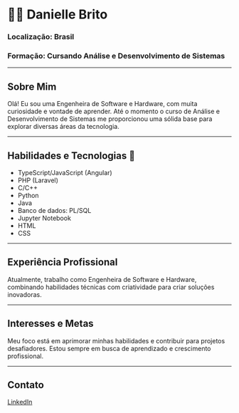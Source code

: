 # 👩‍💻 Danielle Brito
### Localização: Brasil
### Formação: Cursando Análise e Desenvolvimento de Sistemas

---

## Sobre Mim
Olá! Eu sou uma Engenheira de Software e Hardware, com muita curiosidade e vontade de aprender. Até o momento o curso de Análise e Desenvolvimento de Sistemas me proporcionou uma sólida base para explorar diversas áreas da tecnologia.

---

## Habilidades e Tecnologias 🚀
- TypeScript/JavaScript (Angular)
- PHP (Laravel)
- C/C++
- Python
- Java
- Banco de dados: PL/SQL
- Jupyter Notebook
- HTML
- CSS

---

## Experiência Profissional
Atualmente, trabalho como Engenheira de Software e Hardware, combinando habilidades técnicas com criatividade para criar soluções inovadoras.

---

## Interesses e Metas
Meu foco está em aprimorar minhas habilidades e contribuir para projetos desafiadores. Estou sempre em busca de aprendizado e crescimento profissional.

---

## Contato
 [LinkedIn](https://www.linkedin.com/in/danielle-brito-81b4381b8/)
